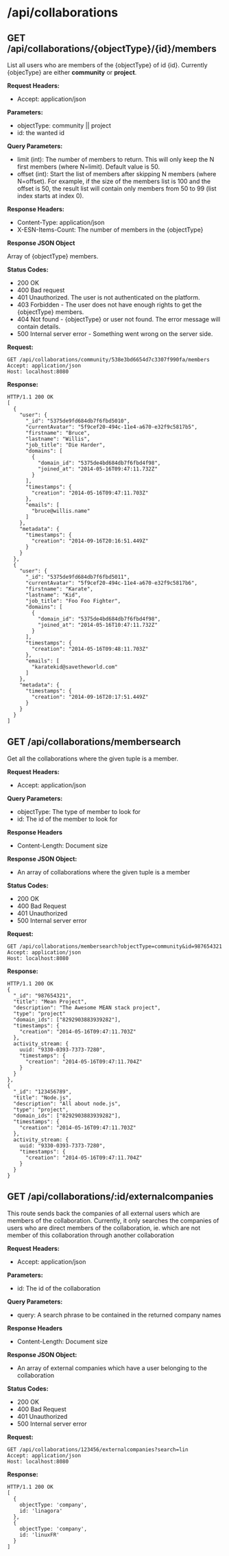 # /api/collaborations

## GET /api/collaborations/{objectType}/{id}/members

List all users who are members of the {objectType} of id {id}.
Currently {objecType} are either **community** or **project**.

**Request Headers:**

- Accept: application/json

**Parameters:**

- objectType: community || project
- id: the wanted id

**Query Parameters:**

- limit (int): The number of members to return. This will only keep the N first members (where N=limit). Default value is 50.
- offset (int): Start the list of members after skipping N members (where N=offset). For example, if the size of the members list is 100 and the offset is 50, the result list will contain only members from 50 to 99 (list index starts at index 0).

**Response Headers:**

- Content-Type: application/json
- X-ESN-Items-Count: The number of members in the {objectType}

**Response JSON Object**

Array of {objectType} members.

**Status Codes:**

- 200 OK
- 400 Bad request
- 401 Unauthorized. The user is not authenticated on the platform.
- 403 Forbidden - The user does not have enough rights to get the {objectType} members.
- 404 Not found - {objectType} or user not found. The error message will contain details.
- 500 Internal server error - Something went wrong on the server side.

**Request:**

    GET /api/collaborations/community/538e3bd6654d7c3307f990fa/members
    Accept: application/json
    Host: localhost:8080

**Response:**

    HTTP/1.1 200 OK
    [
      {
        "user": {
          "_id": "5375de9fd684db7f6fbd5010",
          "currentAvatar": "5f9cef20-494c-11e4-a670-e32f9c5817b5",
          "firstname": "Bruce",
          "lastname": "Willis",
          "job_title": "Die Harder",
          "domains": [
            {
              "domain_id": "5375de4bd684db7f6fbd4f98",
              "joined_at": "2014-05-16T09:47:11.732Z"
            }
          ],
          "timestamps": {
            "creation": "2014-05-16T09:47:11.703Z"
          },
          "emails": [
            "bruce@willis.name"
          ]
        },
        "metadata": {
          "timestamps": {
            "creation": "2014-09-16T20:16:51.449Z"
          }
        }
      },
      {
        "user": {
          "_id": "5375de9fd684db7f6fbd5011",
          "currentAvatar": "5f9cef20-494c-11e4-a670-e32f9c5817b6",
          "firstname": "Karate",
          "lastname": "Kid",
          "job_title": "Foo Foo Fighter",
          "domains": [
            {
              "domain_id": "5375de4bd684db7f6fbd4f98",
              "joined_at": "2014-05-16T10:47:11.732Z"
            }
          ],
          "timestamps": {
            "creation": "2014-05-16T09:48:11.703Z"
          },
          "emails": [
            "karatekid@savetheworld.com"
          ]
        },
        "metadata": {
          "timestamps": {
            "creation": "2014-09-16T20:17:51.449Z"
          }
        }
      }
    ]

## GET /api/collaborations/membersearch

Get all the collaborations where the given tuple is a member.

**Request Headers:**

- Accept: application/json

**Query Parameters:**

- objectType: The type of member to look for
- id: The id of the member to look for

**Response Headers**

- Content-Length: Document size

**Response JSON Object:**

- An array of collaborations where the given tuple is a member

**Status Codes:**

- 200 OK
- 400 Bad Request
- 401 Unauthorized
- 500 Internal server error

**Request:**

    GET /api/collaborations/membersearch?objectType=community&id=987654321
    Accept: application/json
    Host: localhost:8080

**Response:**

    HTTP/1.1 200 OK
    {
      "_id": "987654321",
      "title": "Mean Project",
      "description": "The Awesome MEAN stack project",
      "type": "project"
      "domain_ids": ["8292903883939282"],
      "timestamps": {
        "creation": "2014-05-16T09:47:11.703Z"
      },
      activity_stream: {
        uuid: "9330-0393-7373-7280",
        "timestamps": {
          "creation": "2014-05-16T09:47:11.704Z"
        }
      }
    },
    {
      "_id": "123456789",
      "title": "Node.js",
      "description": "All about node.js",
      "type": "project",
      "domain_ids": ["8292903883939282"],
      "timestamps": {
        "creation": "2014-05-16T09:47:11.703Z"
      },
      activity_stream: {
        uuid: "9330-0393-7373-7280",
        "timestamps": {
          "creation": "2014-05-16T09:47:11.704Z"
        }
      }
    }

## GET /api/collaborations/:id/externalcompanies

This route sends back the companies of all external users which are members of the collaboration.
Currently, it only searches the companies of users who are direct members of the collaboration,
ie. which are not member of this collaboration through another collaboration

**Request Headers:**

- Accept: application/json

**Parameters:**

- id: The id of the collaboration

**Query Parameters:**

- query: A search phrase to be contained in the returned company names

**Response Headers**

- Content-Length: Document size

**Response JSON Object:**

- An array of external companies which have a user belonging to the collaboration

**Status Codes:**

- 200 OK
- 400 Bad Request
- 401 Unauthorized
- 500 Internal server error

**Request:**

    GET /api/collaborations/123456/externalcompanies?search=lin
    Accept: application/json
    Host: localhost:8080

**Response:**

    HTTP/1.1 200 OK
    [
      {
        objectType: 'company',
        id: 'linagora'
      },
      {
        objectType: 'company',
        id: 'linuxFR'
      }
    ]
